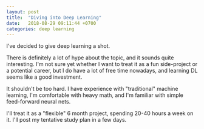 ```yaml
---
layout: post
title:  "Diving into Deep Learning"
date:   2018-08-29 09:11:44 +0700
categories: deep learning
---
```

I've decided to give deep learning a shot.

There is definitely a lot of hype about the topic, and it sounds quite interesting. I'm not sure yet whether I want to treat it as a fun side-project or a potential career, but I do have a lot of free time nowadays, and learning DL seems like a good investment.

It shouldn't be too hard. I have experience with "traditional" machine learning, I'm comfortable with heavy math, and I'm familiar with simple feed-forward neural nets. 

I'll treat it as a "flexible" 6 month project, spending 20-40 hours a week on it. I'll post my tentative study plan in a few days.
